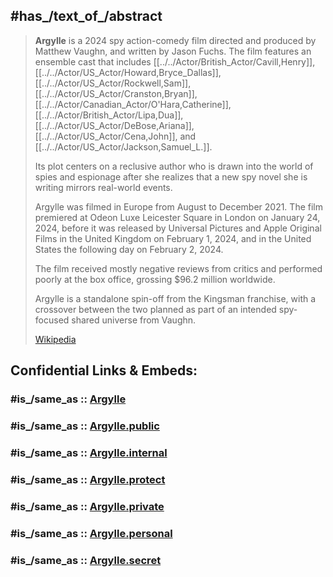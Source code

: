 

## #has_/text_of_/abstract 

> **Argylle** is a 2024 spy action-comedy film directed and produced by Matthew Vaughn, and written by Jason Fuchs. 
> The film features an ensemble cast that includes [[../../Actor/British_Actor/Cavill,Henry]], [[../../Actor/US_Actor/Howard,Bryce_Dallas]], [[../../Actor/US_Actor/Rockwell,Sam]], [[../../Actor/US_Actor/Cranston,Bryan]], [[../../Actor/Canadian_Actor/O'Hara,Catherine]], [[../../Actor/British_Actor/Lipa,Dua]], [[../../Actor/US_Actor/DeBose,Ariana]], [[../../Actor/US_Actor/Cena,John]], and [[../../Actor/US_Actor/Jackson,Samuel_L.]]. 
> 
> Its plot centers on a reclusive author who is drawn into the world of spies and espionage 
> after she realizes that a new spy novel she is writing mirrors real-world events.
>
> Argylle was filmed in Europe from August to December 2021. 
> The film premiered at Odeon Luxe Leicester Square in London on January 24, 2024, 
> before it was released by Universal Pictures and Apple Original Films in the United Kingdom on February 1, 2024, 
> and in the United States the following day on February 2, 2024. 
>  
> The film received mostly negative reviews from critics and performed poorly at the box office, 
> grossing $96.2 million worldwide. 
> 
> Argylle is a standalone spin-off from the Kingsman franchise, 
> with a crossover between the two planned as part of an intended spy-focused shared universe from Vaughn.
>
> [Wikipedia](https://en.wikipedia.org/wiki/Argylle) 


## Confidential Links & Embeds: 

### #is_/same_as :: [Argylle](/_Standards/Society/Communication/Media/Movie/Movie-Genre/Thriller-Movie/Argylle.md) 

### #is_/same_as :: [Argylle.public](/_public/Society/Communication/Media/Movie/Movie-Genre/Thriller-Movie/Argylle.public.md) 

### #is_/same_as :: [Argylle.internal](/_internal/Society/Communication/Media/Movie/Movie-Genre/Thriller-Movie/Argylle.internal.md) 

### #is_/same_as :: [Argylle.protect](/_protect/Society/Communication/Media/Movie/Movie-Genre/Thriller-Movie/Argylle.protect.md) 

### #is_/same_as :: [Argylle.private](/_private/Society/Communication/Media/Movie/Movie-Genre/Thriller-Movie/Argylle.private.md) 

### #is_/same_as :: [Argylle.personal](/_personal/Society/Communication/Media/Movie/Movie-Genre/Thriller-Movie/Argylle.personal.md) 

### #is_/same_as :: [Argylle.secret](/_secret/Society/Communication/Media/Movie/Movie-Genre/Thriller-Movie/Argylle.secret.md)

